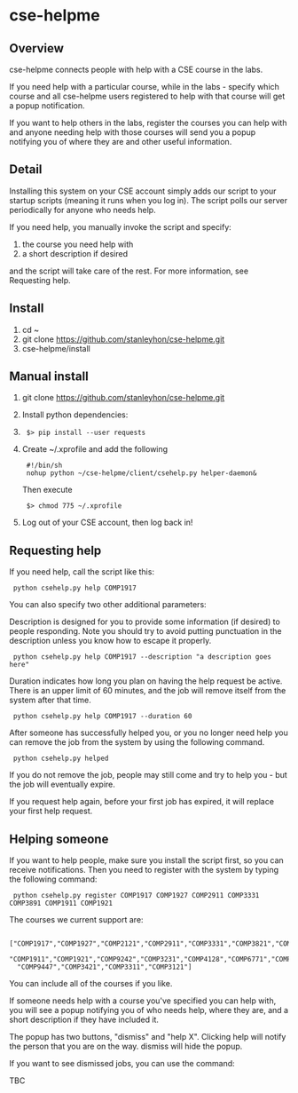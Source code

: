 cse-helpme
==========

## Overview

cse-helpme connects people with help with a CSE course in the labs.

If you need help with a particular course, while in the labs - specify which course
and all cse-helpme users registered to help with that course will get a popup notification.

If you want to help others in the labs, register the courses you can help with
and anyone needing help with those courses will send you a popup notifying you of
where they are and other useful information.

## Detail

Installing this system on your CSE account simply adds our script to your startup
scripts (meaning it runs when you log in). The script polls our server periodically
for anyone who needs help.

If you need help, you manually invoke the script and specify:
1. the course you need help with
2. a short description if desired

and the script will take care of the rest. For more information, see Requesting help.

## Install

1. cd ~
2. git clone https://github.com/stanleyhon/cse-helpme.git
3. cse-helpme/install

## Manual install

1. git clone https://github.com/stanleyhon/cse-helpme.git
2. Install python dependencies:
3. 
        $> pip install --user requests
      
3. Create ~/.xprofile and add the following

        #!/bin/sh
        nohup python ~/cse-helpme/client/csehelp.py helper-daemon&
        
    Then execute

        $> chmod 775 ~/.xprofile

4. Log out of your CSE account, then log back in!

## Requesting help

If you need help, call the script like this:

     python csehelp.py help COMP1917

You can also specify two other additional parameters:
 
Description is designed for you to provide some information (if desired) to people responding.
Note you should try to avoid putting punctuation in the description unless you know how to 
escape it properly.
     
     python csehelp.py help COMP1917 --description "a description goes here"

Duration indicates how long you plan on having the help request be active. There is an upper limit of
60 minutes, and the job will remove itself from the system after that time.
     
     python csehelp.py help COMP1917 --duration 60

After someone has successfully helped you, or you no longer need help you can remove the job
from the system by using the following command.

     python csehelp.py helped

If you do not remove the job, people may still come and try to help you - but the job will eventually
expire.

If you request help again, before your first job has expired, it will replace your first help request.

## Helping someone

If you want to help people, make sure you install the script first, so you can receive
notifications. Then you need to register with the system by typing the following command:

     python csehelp.py register COMP1917 COMP1927 COMP2911 COMP3331 COMP3891 COMP1911 COMP1921

The courses we current support are:

     ["COMP1917","COMP1927","COMP2121","COMP2911","COMP3331","COMP3821","COMP3891",
      "COMP1911","COMP1921","COMP9242","COMP3231","COMP4128","COMP6771","COMP9243",
      "COMP9447","COMP3421","COMP3311","COMP3121"]

You can include all of the courses if you like.

If someone needs help with a course you've specified you can help with, you will see a popup
notifying you of who needs help, where they are, and a short description if they have included it.

The popup has two buttons, "dismiss" and "help X". Clicking help will notify the person that 
you are on the way. dismiss will hide the popup.

If you want to see dismissed jobs, you can use the command:

TBC

